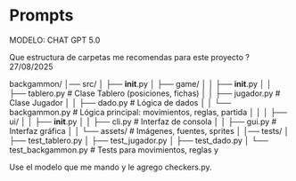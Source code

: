 # Prompts

MODELO: CHAT GPT 5.0

Que estructura de carpetas me recomendas para este proyecto ? 27/08/2025

backgammon/
│── src/
│   ├── __init__.py
│   ├── game/
│   │   ├── __init__.py
│   │   ├── tablero.py        # Clase Tablero (posiciones, fichas)
│   │   ├── jugador.py        # Clase Jugador
│   │   ├── dado.py           # Lógica de dados
│   │   └── backgammon.py     # Lógica principal: movimientos, reglas, partida
│   │
│   ├── ui/
│   │   ├── __init__.py
│   │   ├── cli.py            # Interfaz de consola
│   │   ├── gui.py            # Interfaz gráfica
│   │   └── assets/           # Imágenes, fuentes, sprites
│
│── tests/
│   ├── test_tablero.py
│   ├── test_jugador.py
│   ├── test_dado.py
│   └── test_backgammon.py    # Tests para movimientos, reglas y 


Use el modelo que me mando y le agrego checkers.py.